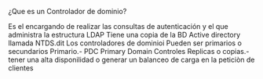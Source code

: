 
¿Que es un Controlador de dominio? 

Es el encargando de realizar las consultas de autenticación y el que administra la estructura LDAP
Tiene una copia de la BD Active directory llamada NTDS.dit
Los controladores de dominioi Pueden ser primarios o secundarios
Primario.- PDC Primary Domain Controles
Replicas o copias.- tener una alta disponilidad o generar un balanceo de carga en la peticiòn de clientes
